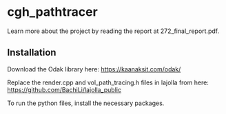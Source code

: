 # cgh_pathtracer

Learn more about the project by reading the report at 272_final_report.pdf.

## Installation

Download the Odak library here: https://kaanaksit.com/odak/

Replace the render.cpp and vol_path_tracing.h files in lajolla from here: https://github.com/BachiLi/lajolla_public

To run the python files, install the necessary packages.

